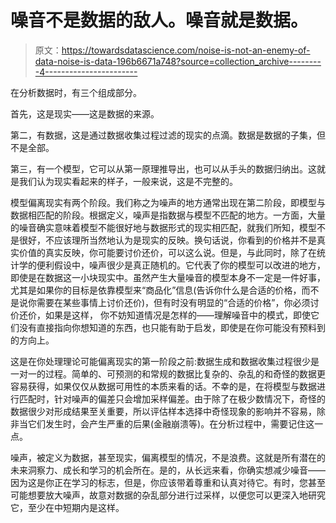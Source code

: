 # 噪音不是数据的敌人。噪音就是数据。

> 原文：<https://towardsdatascience.com/noise-is-not-an-enemy-of-data-noise-is-data-196b6671a748?source=collection_archive---------4----------------------->

在分析数据时，有三个组成部分。

首先，这是现实——这是数据的来源。

第二，有数据，这是通过数据收集过程过滤的现实的点滴。数据是数据的子集，但不是全部。

第三，有一个模型，它可以从第一原理推导出，也可以从手头的数据归纳出。这就是我们认为现实看起来的样子，一般来说，这是不完整的。

模型偏离现实有两个阶段。我们称之为噪声的地方通常出现在第二阶段，即模型与数据相匹配的阶段。根据定义，噪声是指数据与模型不匹配的地方。一方面，大量的噪音确实意味着模型不能很好地与数据形式的现实相匹配，就我们所知，模型不是很好，不应该理所当然地认为是现实的反映。换句话说，你看到的价格并不是真实价值的真实反映，你可能要讨价还价，可以这么说。但是，与此同时，除了在统计学的便利假设中，噪声很少是真正随机的。它代表了你的模型可以改进的地方，即使是在数据这一小块现实中。虽然产生大量噪音的模型本身不一定是一件好事，尤其是如果你的目标是依靠模型来“商品化”信息(告诉你什么是合适的价格，而不是说你需要在某些事情上讨价还价)，但有时没有明显的“合适的价格”，你必须讨价还价，如果是这样， 你不妨知道情况是怎样的——理解噪音中的模式，即使它们没有直接指向你想知道的东西，也只能有助于启发，即使是在你可能没有预料到的方向上。

这是在你处理理论可能偏离现实的第一阶段之前:数据生成和数据收集过程很少是一对一的过程。简单的、可预测的和常规的数据比复杂的、杂乱的和奇怪的数据更容易获得，如果仅仅从数据可用性的本质来看的话。不幸的是，在将模型与数据进行匹配时，针对噪声的偏差只会增加采样偏差。由于除了在极少数情况下，奇怪的数据很少对形成结果至关重要，所以评估样本选择中奇怪现象的影响并不容易，除非当它们发生时，会产生严重的后果(金融崩溃等)。在分析过程中，需要记住这一点。

噪声，被定义为数据，甚至现实，偏离模型的情况，不是浪费。这就是所有潜在的未来洞察力、成长和学习的机会所在。是的，从长远来看，你确实想减少噪音——因为这是你正在学习的标志，但是，你应该带着尊重和认真对待它。有时，您甚至可能想要放大噪声，故意对数据的杂乱部分进行过采样，以便您可以更深入地研究它，至少在中短期内是这样。